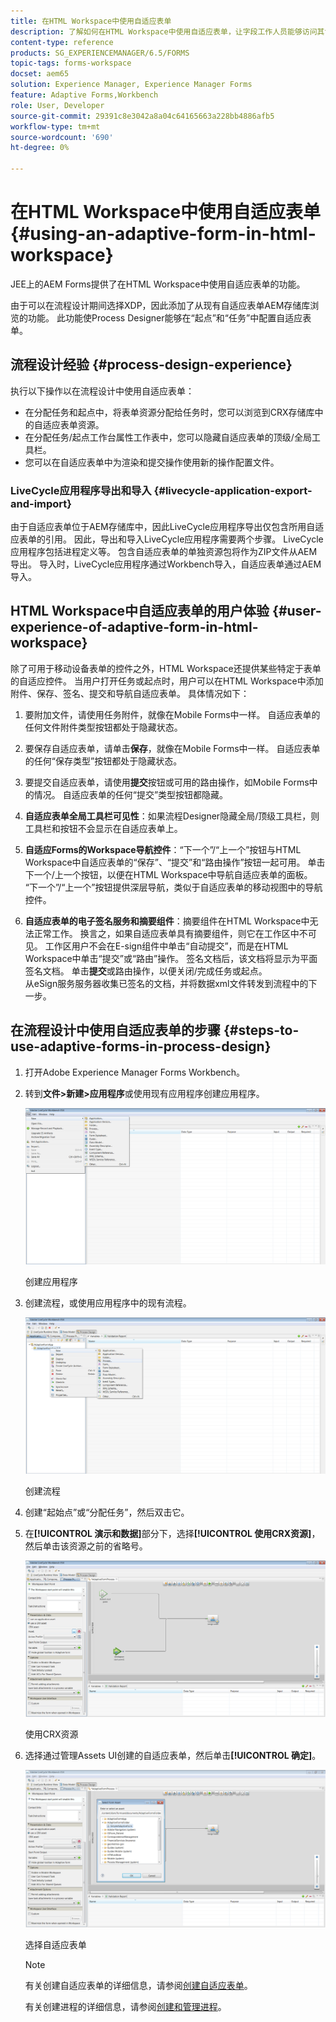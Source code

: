 ```yaml
---
title: 在HTML Workspace中使用自适应表单
description: 了解如何在HTML Workspace中使用自适应表单，让字段工作人员能够访问其设备上的表单。
content-type: reference
products: SG_EXPERIENCEMANAGER/6.5/FORMS
topic-tags: forms-workspace
docset: aem65
solution: Experience Manager, Experience Manager Forms
feature: Adaptive Forms,Workbench
role: User, Developer
source-git-commit: 29391c8e3042a8a04c64165663a228bb4886afb5
workflow-type: tm+mt
source-wordcount: '690'
ht-degree: 0%

---
```


# 在HTML Workspace中使用自适应表单{#using-an-adaptive-form-in-html-workspace}

JEE上的AEM Forms提供了在HTML Workspace中使用自适应表单的功能。

由于可以在流程设计期间选择XDP，因此添加了从现有自适应表单AEM存储库浏览的功能。 此功能使Process Designer能够在“起点”和“任务”中配置自适应表单。

## 流程设计经验 {#process-design-experience}

执行以下操作以在流程设计中使用自适应表单：

* 在分配任务和起点中，将表单资源分配给任务时，您可以浏览到CRX存储库中的自适应表单资源。
* 在分配任务/起点工作台属性工作表中，您可以隐藏自适应表单的顶级/全局工具栏。
* 您可以在自适应表单中为渲染和提交操作使用新的操作配置文件。

### LiveCycle应用程序导出和导入 {#livecycle-application-export-and-import}

由于自适应表单位于AEM存储库中，因此LiveCycle应用程序导出仅包含所用自适应表单的引用。 因此，导出和导入LiveCycle应用程序需要两个步骤。 LiveCycle应用程序包括进程定义等。 包含自适应表单的单独资源包将作为ZIP文件从AEM导出。 导入时，LiveCycle应用程序通过Workbench导入，自适应表单通过AEM导入。

## HTML Workspace中自适应表单的用户体验 {#user-experience-of-adaptive-form-in-html-workspace}

除了可用于移动设备表单的控件之外，HTML Workspace还提供某些特定于表单的自适应控件。 当用户打开任务或起点时，用户可以在HTML Workspace中添加附件、保存、签名、提交和导航自适应表单。 具体情况如下：

1. 要附加文件，请使用任务附件，就像在Mobile Forms中一样。 自适应表单的任何文件附件类型按钮都处于隐藏状态。

1. 要保存自适应表单，请单击&#x200B;**保存**，就像在Mobile Forms中一样。 自适应表单的任何“保存类型”按钮都处于隐藏状态。

1. 要提交自适应表单，请使用&#x200B;**提交**&#x200B;按钮或可用的路由操作，如Mobile Forms中的情况。 自适应表单的任何“提交”类型按钮都隐藏。

1. **自适应表单全局工具栏可见性**：如果流程Designer隐藏全局/顶级工具栏，则工具栏和按钮不会显示在自适应表单上。

1. **自适应Forms的Workspace导航控件**：“下一个”/“上一个”按钮与HTML Workspace中自适应表单的“保存”、“提交”和“路由操作”按钮一起可用。 单击下一个/上一个按钮，以便在HTML Workspace中导航自适应表单的面板。 “下一个”/“上一个”按钮提供深层导航，类似于自适应表单的移动视图中的导航控件。

1. **自适应表单的电子签名服务和摘要组件**：摘要组件在HTML Workspace中无法正常工作。 换言之，如果自适应表单具有摘要组件，则它在工作区中不可见。 工作区用户不会在E-sign组件中单击“自动提交”，而是在HTML Workspace中单击“提交”或“路由”操作。 签名文档后，该文档将显示为平面签名文档。 单击&#x200B;**提交**&#x200B;或路由操作，以便关闭/完成任务或起点。\
   从eSign服务服务器收集已签名的文档，并将数据xml文件转发到流程中的下一步。

## 在流程设计中使用自适应表单的步骤 {#steps-to-use-adaptive-forms-in-process-design}

1. 打开Adobe Experience Manager Forms Workbench。

1. 转到&#x200B;**文件>新建>应用程序**&#x200B;或使用现有应用程序创建应用程序。

   ![创建新应用程序](assets/create_new_appl.png)

   创建应用程序

1. 创建流程，或使用应用程序中的现有流程。

   ![创建新进程](assets/create_new_process.png)

   创建流程

1. 创建“起始点”或“分配任务”，然后双击它。
1. 在&#x200B;**[!UICONTROL 演示和数据]**&#x200B;部分下，选择&#x200B;**[!UICONTROL 使用CRX资源]**，然后单击该资源之前的省略号。

   ![使用CRX资源](assets/use_crx_asset.png)

   使用CRX资源

1. 选择通过管理Assets UI创建的自适应表单，然后单击&#x200B;**[!UICONTROL 确定]**。

   ![选择自适应表单](assets/selecting_form.png)

   选择自适应表单

   >[!NOTE]
   >
   >有关创建自适应表单的详细信息，请参阅[创建自适应表单](../../forms/using/creating-adaptive-form.md)。
   >
   >
   >有关创建进程的详细信息，请参阅[创建和管理进程](https://help.adobe.com/en_US/AEMForms/6.1/WorkbenchHelp/WS92d06802c76abadb-1cc35bda128261a20dd-7ff7.2.html)。
